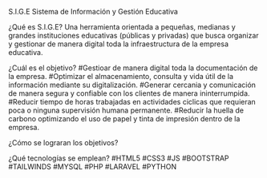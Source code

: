 S.I.G.E
Sistema de Información y Gestión Educativa 

¿Qué es S.I.G.E?
Una herramienta orientada a pequeñas, medianas y grandes instituciones educativas (públicas y privadas) que busca organizar y gestionar de manera digital toda la infraestructura de la empresa educativa.

¿Cuál es el objetivo?
#Gestioar de manera digital toda la documentación de la empresa.
#Optimizar el almacenamiento, consulta y vida útil de la información mediante su digitalización.
#Generar cercania y comunicación de manera segura y confiable con los clientes de manera ininterrumpida.
#Reducir tiempo de horas trabajadas en actividades ciclicas que requieran poca o ninguna supervisión humana permanente.
#Reducir la huella de carbono optimizando el uso de papel y tinta de impresión dentro de la empresa. 

¿Cómo se lograran los objetivos?

¿Qué tecnologías se emplean?
#HTML5
#CSS3
#JS
#BOOTSTRAP
#TAILWINDS
#MYSQL
#PHP
#LARAVEL
#PYTHON


